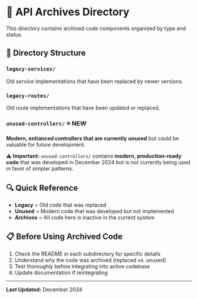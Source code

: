 # 📁 API Archives Directory

This directory contains archived code components organized by type and status.

## 📂 Directory Structure

### `legacy-services/`
Old service implementations that have been replaced by newer versions.

### `legacy-routes/`
Old route implementations that have been updated or replaced.

### `unused-controllers/` ⭐ **NEW**
**Modern, enhanced controllers that are currently unused** but could be valuable for future development.

⚠️ **Important:** `unused-controllers/` contains **modern, production-ready code** that was developed in December 2024 but is not currently being used in favor of simpler patterns.

## 🔍 Quick Reference

- **Legacy** = Old code that was replaced
- **Unused** = Modern code that was developed but not implemented
- **Archives** = All code here is inactive in the current system

## 📋 Before Using Archived Code

1. Check the README in each subdirectory for specific details
2. Understand why the code was archived (replaced vs. unused)
3. Test thoroughly before integrating into active codebase
4. Update documentation if reintegrating

---
**Last Updated:** December 2024
